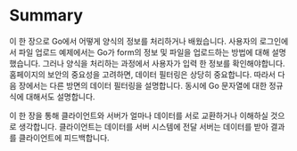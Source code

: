 # Summary

이 한 장으로 Go에서 어떻게 양식의 정보를 처리하거나 배웠습니다. 사용자의 로그인에서 파일 업로드 예제에서는 Go가 form의 정보 및 파일을 업로드하는 방법에 대해 설명했습니다. 그러나 양식을 처리하는 과정에서 사용자가 입력 한 정보를 확인해야합니다. 홈페이지의 보안의 중요성을 고려하면, 데이터 필터링은 상당히 중요합니다. 따라서 다음 장에서는 다른 방면의 데이터 필터링을 설명합니다. 동시에 Go 문자열에 대한 정규식에 대해서도 설명합니다.

이 한 장을 통해 클라이언트와 서버가 얼마나 데이터를 서로 교환하거나 이해하실 것으로 생각합니다. 클라이언트는 데이터를 서버 시스템에 전달 서버는 데이터를 받아 결과를 클라이언트에 피드백합니다.

